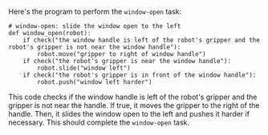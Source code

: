 Here's the program to perform the `window-open` task:

```
# window-open: slide the window open to the left
def window_open(robot):
    if check("the window handle is left of the robot's gripper and the robot's gripper is not near the window handle"):
        robot.move("gripper to right of window handle")
    if check("the robot's gripper is near the window handle"):
        robot.slide("window left")
    if check("the robot's gripper is in front of the window handle"):
        robot.push("window left harder")
```

This code checks if the window handle is left of the robot's gripper and the gripper is not near the handle. If true, it moves the gripper to the right of the handle. Then, it slides the window open to the left and pushes it harder if necessary. This should complete the `window-open` task.